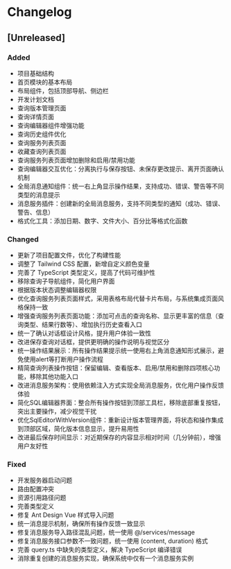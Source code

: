 # Changelog

## [Unreleased]

### Added
- 项目基础结构
- 首页模块的基本布局
- 布局组件，包括顶部导航、侧边栏
- 开发计划文档
- 查询版本管理页面
- 查询详情页面
- 查询编辑器组件增强功能
- 查询历史组件优化
- 查询服务列表页面
- 收藏查询列表页面
- 查询服务列表页面增加删除和启用/禁用功能
- 查询编辑器交互优化：分离执行与保存按钮、未保存更改提示、离开页面确认机制
- 全局消息通知组件：统一右上角显示操作结果，支持成功、错误、警告等不同类型的消息提示
- 消息服务插件：创建新的全局消息服务，支持不同类型的通知（成功、错误、警告、信息）
- 格式化工具：添加日期、数字、文件大小、百分比等格式化函数

### Changed
- 更新了项目配置文件，优化了构建性能
- 调整了 Tailwind CSS 配置，新增自定义颜色变量
- 完善了 TypeScript 类型定义，提高了代码可维护性
- 移除查询子导航组件，简化用户界面
- 根据版本状态调整编辑器权限
- 优化查询服务列表页面样式，采用表格布局代替卡片布局，与系统集成页面风格保持一致
- 增强查询服务列表页面功能：添加可点击的查询名称、显示更丰富的信息（查询类型、结果行数等）、增加执行历史查看入口
- 统一了确认对话框设计风格，提升用户体验一致性
- 改进保存查询对话框，提供更明确的操作说明与视觉区分
- 统一操作结果展示：所有操作结果提示统一使用右上角消息通知形式展示，避免使用alert等打断用户操作流程
- 精简查询列表操作按钮：保留编辑、查看版本、启用/禁用和删除四项核心功能，移除其他功能入口
- 改进消息服务架构：使用依赖注入方式实现全局消息服务，优化用户操作反馈体验
- 简化SQL编辑器界面：整合所有操作按钮到顶部工具栏，移除底部重复按钮，突出主要操作，减少视觉干扰
- 优化SqlEditorWithVersion组件：重新设计版本管理界面，将状态和操作集成到顶部区域，简化版本信息显示，提升易用性
- 改进最后保存时间显示：对近期保存的内容显示相对时间（几分钟前），增强用户友好性

### Fixed
- 开发服务器启动问题
- 路由配置冲突
- 资源引用路径问题
- 完善类型定义
- 修复 Ant Design Vue 样式导入问题
- 统一消息提示机制，确保所有操作反馈一致显示
- 修复消息服务导入路径混乱问题，统一使用 @/services/message
- 修复消息服务接口参数不一致问题，统一使用 (content, duration) 格式
- 完善 query.ts 中缺失的类型定义，解决 TypeScript 编译错误
- 消除重复创建的消息服务实现，确保系统中仅有一个消息服务实例